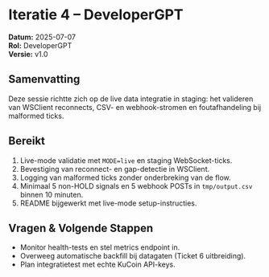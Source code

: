 

# Iteratie 4 – DeveloperGPT

**Datum:** 2025-07-07  
**Rol:** DeveloperGPT  
**Versie:** v1.0  

## Samenvatting  
Deze sessie richtte zich op de live data integratie in staging: het valideren van WSClient reconnects, CSV- en webhook-stromen en foutafhandeling bij malformed ticks.

## Bereikt  
1. Live-mode validatie met `MODE=live` en staging WebSocket-ticks.  
2. Bevestiging van reconnect- en gap-detectie in WSClient.  
3. Logging van malformed ticks zonder onderbreking van de flow.  
4. Minimaal 5 non-HOLD signals en 5 webhook POSTs in `tmp/output.csv` binnen 10 minuten.  
5. README bijgewerkt met live-mode setup-instructies.

## Vragen & Volgende Stappen  
- Monitor health-tests en stel metrics endpoint in.  
- Overweeg automatische backfill bij datagaten (Ticket 6 uitbreiding).  
- Plan integratietest met echte KuCoin API-keys.